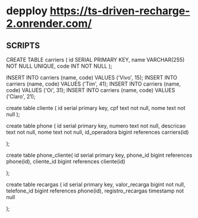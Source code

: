 

# depploy https://ts-driven-recharge-2.onrender.com/

## SCRIPTS
CREATE TABLE carriers (
  id SERIAL PRIMARY KEY,
  name VARCHAR(255) NOT NULL UNIQUE,
  code INT NOT NULL
);

INSERT INTO carriers (name, code) VALUES ('Vivo', 15);
INSERT INTO carriers (name, code) VALUES ('Tim', 41);
INSERT INTO carriers (name, code) VALUES ('Oi', 31);
INSERT INTO carriers (name, code) VALUES ('Claro', 21);


create table cliente (
	id serial primary key,
	cpf text not null,
	nome text not null
);



create table phone (
	id serial primary key,
	numero text not null,
	descricao text not null,
	nome text not null,
	id_operadora bigint references carriers(id)

);


create table phone_cliente(
	id serial primary key,
	phone_id bigint references phone(id),
	cliente_id bigint references cliente(id)

);


create table recargas (
	id serial primary key,
	valor_recarga bigint not null,
	telefone_id bigint references phone(id),
	registro_recargas timestamp not null

);